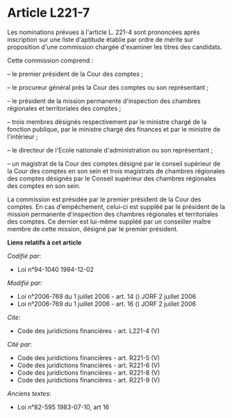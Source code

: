 # Article L221-7

Les nominations prévues à l'article L. 221-4 sont prononcées après inscription sur une liste d'aptitude établie par ordre de
mérite sur proposition d'une commission chargée d'examiner les titres des candidats.

Cette commission comprend :

– le premier président de la Cour des comptes ;

– le procureur général près la Cour des comptes ou son représentant ;

– le président de la mission permanente d'inspection des chambres régionales et territoriales des comptes ;

– trois membres désignés respectivement par le ministre chargé de la fonction publique, par le ministre chargé des finances
et par le ministre de l'intérieur ;

– le directeur de l'Ecole nationale d'administration ou son représentant ;

– un magistrat de la Cour des comptes désigné par le conseil supérieur de la Cour des comptes en son sein et trois magistrats
de chambres régionales des comptes désignés par le Conseil supérieur des chambres régionales des comptes en son sein.

La commission est présidée par le premier président de la Cour des comptes. En cas d'empêchement, celui-ci est suppléé par le
président de la mission permanente d'inspection des chambres régionales et territoriales des comptes. Ce dernier est lui-même
suppléé par un conseiller maître membre de cette mission, désigné par le premier président.

**Liens relatifs à cet article**

_Codifié par_:

  - Loi n°94-1040 1994-12-02

_Modifié par_:

  - Loi n°2006-769 du 1 juillet 2006 - art. 14 () JORF 2 juillet 2006
  - Loi n°2006-769 du 1 juillet 2006 - art. 16 () JORF 2 juillet 2006

_Cite_:

  - Code des juridictions financières - art. L221-4 (V)

_Cité par_:

  - Code des juridictions financières - art. R221-5 (V)
  - Code des juridictions financières - art. R221-6 (V)
  - Code des juridictions financières - art. R221-8 (V)
  - Code des juridictions financières - art. R221-9 (V)

_Anciens textes_:

  - Loi n°82-595 1983-07-10, art 16
